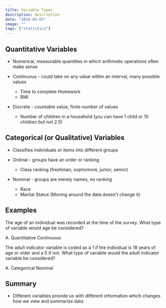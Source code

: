 ```yaml
---
title: Variable Types
description: description
date: "2019-04-03"
image: ""
tags: ["statistics"]
---
```


## Quantitative Variables

- Numerical, measurable quantities in which arithmetic operations often make sense

- Continuous - could take on any value within an interval, many possible values

  - Time to complete Homework
  - BMI

- Discrete - countable value, finite number of values
  - Number of children in a household (you can have 1 child or 10 children but not 2.5)

## Categorical (or Qualitative) Variables

- Classifies individuals or items into different groups

- Ordinal - groups have an order or ranking

  - Class ranking (freshman, sophomore, junior, senior)

- Nominal - groups are merely names, no ranking
  - Race
  - Marital Status
    (Moving around the data doesn't change it)

## Examples

The age of an individual was recorded at the time of the survey. What type of variable would age be considered?

A. Quantitative Continuous

The adult indicator variable is coded as a 1 if the individual is 18 years of age or older and a 0 if not. What type of variable would the adult indicator variable be considered?

A. Categorical Nominal

## Summary

- Different variables provide us with different information which changes how we view and summarize data
